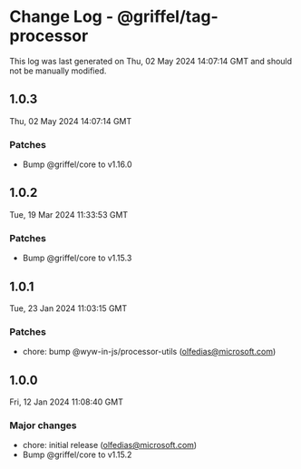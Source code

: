 # Change Log - @griffel/tag-processor

This log was last generated on Thu, 02 May 2024 14:07:14 GMT and should not be manually modified.

<!-- Start content -->

## 1.0.3

Thu, 02 May 2024 14:07:14 GMT

### Patches

- Bump @griffel/core to v1.16.0

## 1.0.2

Tue, 19 Mar 2024 11:33:53 GMT

### Patches

- Bump @griffel/core to v1.15.3

## 1.0.1

Tue, 23 Jan 2024 11:03:15 GMT

### Patches

- chore: bump @wyw-in-js/processor-utils (olfedias@microsoft.com)

## 1.0.0

Fri, 12 Jan 2024 11:08:40 GMT

### Major changes

- chore: initial release (olfedias@microsoft.com)
- Bump @griffel/core to v1.15.2

